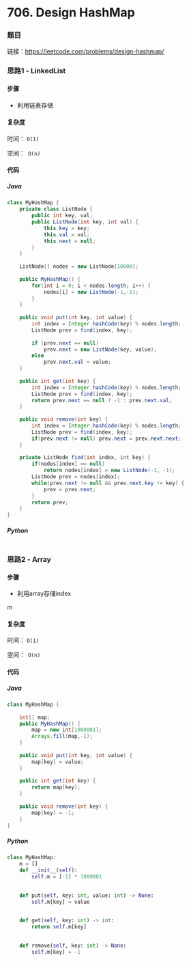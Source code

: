 

# 706. Design HashMap

### 题目

链接：https://leetcode.com/problems/design-hashmap/





### 思路1 - LinkedList

#### 步骤

- 利用链表存储



#### 复杂度

时间： `O(1)`

空间：` O(n)`



#### 代码

##### Java

```java
class MyHashMap {
    private class ListNode {
        public int key, val;
        public ListNode(int key, int val) {
            this.key = key;
            this.val = val;
            this.next = null;
        }
    }
    
    ListNode[] nodes = new ListNode[10000];
        
    public MyHashMap() {
        for(int i = 0; i < nodes.length; i++) {
            nodes[i] = new ListNode(-1,-1);
        }
    }
    
    public void put(int key, int value) {
        int index = Integer.hashCode(key) % nodes.length;
		ListNode prev = find(index, key);
		
		if (prev.next == null)
			prev.next = new ListNode(key, value);
		else 
			prev.next.val = value;
    }
    
    public int get(int key) {
        int index = Integer.hashCode(key) % nodes.length;
		ListNode prev = find(index, key);
		return prev.next == null ? -1 : prev.next.val;
    }
    
    public void remove(int key) {
        int index = Integer.hashCode(key) % nodes.length;
        ListNode prev = find(index, key);
        if(prev.next != null) prev.next = prev.next.next;
    }
    
    private ListNode find(int index, int key) {
		if(nodes[index] == null)
			return nodes[index] = new ListNode(-1, -1);
        ListNode prev = nodes[index];
		while(prev.next != null && prev.next.key != key) {
			prev = prev.next;
		}
		return prev;
	}
}
```



##### Python

```python

```





### 思路2 - Array

#### 步骤

- 利用array存储index

m

#### 复杂度

时间： `O(1)`

空间：` O(n)`



#### 代码

##### Java

```java
class MyHashMap {
    
    int[] map;
    public MyHashMap() {
        map = new int[1000001];
        Arrays.fill(map,-1);
    }
    
    public void put(int key, int value) {
        map[key] = value;
    }
    
    public int get(int key) {
        return map[key];
    }
    
    public void remove(int key) {
        map[key] = -1;
    }
}
```



##### Python

```python
class MyHashMap:
    m = []
    def __init__(self):
        self.m = [-1] * 1000001
        

    def put(self, key: int, value: int) -> None:
        self.m[key] = value
           

    def get(self, key: int) -> int:
        return self.m[key]
        

    def remove(self, key: int) -> None:
        self.m[key] = -1
```

